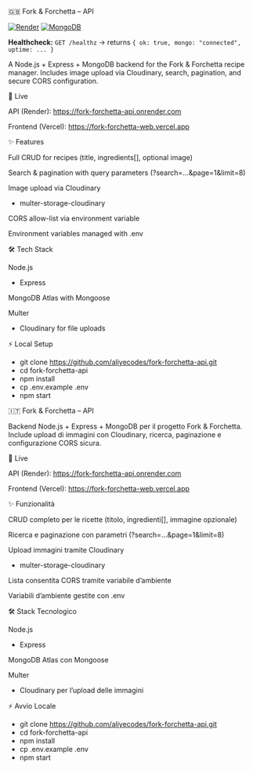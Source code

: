 🇬🇧 Fork & Forchetta – API

[![Render](https://img.shields.io/badge/Backend-Render-4b9)](https://fork-forchetta-api.onrender.com)
[![MongoDB](https://img.shields.io/badge/DB-MongoDB-4faa41)](#)

**Healthcheck:** `GET /healthz` → returns `{ ok: true, mongo: "connected", uptime: ... }`

A Node.js + Express + MongoDB backend for the Fork & Forchetta recipe manager.
Includes image upload via Cloudinary, search, pagination, and secure CORS configuration.

🚀 Live

API (Render): https://fork-forchetta-api.onrender.com

Frontend (Vercel): https://fork-forchetta-web.vercel.app

✨ Features

Full CRUD for recipes (title, ingredients[], optional image)

Search & pagination with query parameters (?search=...&page=1&limit=8)

Image upload via Cloudinary

- multer-storage-cloudinary

CORS allow-list via environment variable

Environment variables managed with .env

🛠️ Tech Stack

Node.js

- Express

MongoDB Atlas
with Mongoose

Multer

- Cloudinary
  for file uploads

⚡ Local Setup

- git clone https://github.com/aliyecodes/fork-forchetta-api.git
- cd fork-forchetta-api
- npm install
- cp .env.example .env
- npm start

🇮🇹 Fork & Forchetta – API

Backend Node.js + Express + MongoDB per il progetto Fork & Forchetta.
Include upload di immagini con Cloudinary, ricerca, paginazione e configurazione CORS sicura.

🚀 Live

API (Render): https://fork-forchetta-api.onrender.com

Frontend (Vercel): https://fork-forchetta-web.vercel.app

✨ Funzionalità

CRUD completo per le ricette (titolo, ingredienti[], immagine opzionale)

Ricerca e paginazione con parametri (?search=...&page=1&limit=8)

Upload immagini tramite Cloudinary

- multer-storage-cloudinary

Lista consentita CORS tramite variabile d’ambiente

Variabili d’ambiente gestite con .env

🛠️ Stack Tecnologico

Node.js

- Express

MongoDB Atlas
con Mongoose

Multer

- Cloudinary
  per l’upload delle immagini

⚡ Avvio Locale

- git clone https://github.com/aliyecodes/fork-forchetta-api.git
- cd fork-forchetta-api
- npm install
- cp .env.example .env
- npm start
